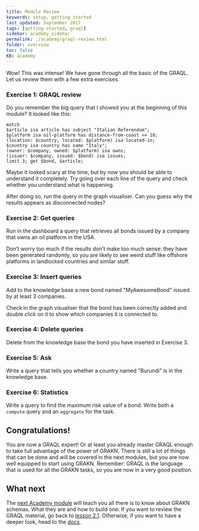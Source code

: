 ```yaml
---
title: Module Review
keywords: setup, getting started
last_updated: September 2017
tags: [getting-started, graql]
sidebar: academy_sidebar
permalink: ./academy/graql-review.html
folder: overview
toc: false
KB: academy
---
```


Wow! This was intense! We have gone through all the basic of the GRAQL. Let us review them with a few extra exercises.

### Exercise 1: GRAQL review
Do you remember the big query that I showed you at the beginning of this module? It looked like this:

```graql
match
$article isa article has subject "Italian Referendum";
$platform isa oil-platform has distance-from-coast <= 18;
(location: $country, located: $platform) isa located-in;
$country isa country has name "Italy";
(owner: $company, owned: $platform) isa owns;
(issuer: $company, issued: $bond) isa issues;
limit 3; get $bond, $article;
```
Maybe it looked scary at the time, but by now you should be able to understand it completely. Try going over each line of the query and check whether you understand what is happening.

After doing so, run the query in the graph visualiser. Can you guess why the results appears as disconnected nodes?

### Exercise 2: Get queries
Run in the dashboard a query that retrieves all bonds issued by a company that owns an oil platform in the USA.

Don’t worry too much if the results don’t make too much sense: they have been generated randomly, so you are likely to see weird stuff like offshore platforms in landlocked countries and similar stuff.

### Exercise 3: Insert queries
Add to the knowledge base a new bond named "MyAwesomeBond" issued by at least 3 companies.

Check in the graph visualiser that the bond has been correctly added and double click on it to show which companies it is connected to.

### Exercise 4: Delete queries
Delete from the knowledge base the bond you have inserted in Exercise 3.

### Exercise 5: Ask
Write a query that tells you whether a country named "Burundi" is in the knowledge base.

### Exercise 6: Statistics
Write a query to find the maximum risk value of a bond.
Write both a `compute` query and an `aggregate` for the task.

## Congratulations!
You are now a GRAQL expert! Or at least you already master GRAQL enough to take full advantage of the power of GRAKN. There is still a lot of things that can be done and will be covered in the next modules, but you are now well equipped to start using GRAKN. Remember: GRAQL is the language that is used for all the GRAKN tasks, so you are now in a very good position.

## What next
The [next Academy module](./schema-elements.html) will teach you all there is to know about GRAKN schemas. What they are and how to build one. If you want to review the GRAQL material, go back to [lesson 2.1](./graql-intro.html). Otherwise, if you want to have a deeper look, head to the [docs](../index.html).
